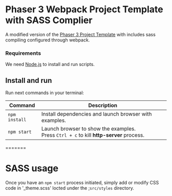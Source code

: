 # Phaser 3 Webpack Project Template with SASS Complier

A modified version of the [Phaser 3 Project Template](https://github.com/photonstorm/phaser3-project-template) with includes sass compiling configured through webpack. 

### Requirements

We need [Node.js](https://nodejs.org) to install and run scripts.

## Install and run

Run next commands in your terminal:

| Command | Description |
|---------|-------------|
| `npm install` | Install dependencies and launch browser with examples.|
| `npm start` | Launch browser to show the examples. <br> Press `Ctrl + c` to kill **http-server** process. |
=======

# SASS usage

Once you have an `npm start` process initiated, simply add or modify CSS code in '_theme.scss' locted under the ;`src/styles` directory. 